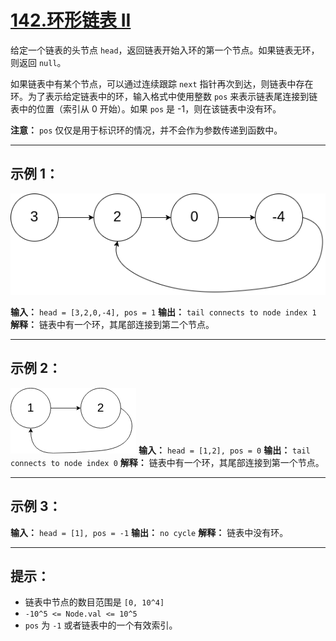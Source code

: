 # [142.环形链表 II](https://leetcode.cn/problems/linked-list-cycle-ii/description)

给定一个链表的头节点 `head`，返回链表开始入环的第一个节点。如果链表无环，则返回 `null`。

如果链表中有某个节点，可以通过连续跟踪 `next` 指针再次到达，则链表中存在环。为了表示给定链表中的环，输入格式中使用整数 `pos` 来表示链表尾连接到链表中的位置（索引从 0 开始）。如果 `pos` 是 -1，则在该链表中没有环。

**注意：** `pos` 仅仅是用于标识环的情况，并不会作为参数传递到函数中。

---

## 示例 1：

![示例1](../images/142.环形链表II1.png)

**输入：** `head = [3,2,0,-4], pos = 1`
**输出：** `tail connects to node index 1`
**解释：** 链表中有一个环，其尾部连接到第二个节点。

---

## 示例 2：

![示例2](../images/142.环形链表II2.png)
**输入：** `head = [1,2], pos = 0`
**输出：** `tail connects to node index 0`
**解释：** 链表中有一个环，其尾部连接到第一个节点。

---

## 示例 3：

**输入：** `head = [1], pos = -1`
**输出：** `no cycle`
**解释：** 链表中没有环。

---

## 提示：

- 链表中节点的数目范围是 `[0, 10^4]`
- `-10^5 <= Node.val <= 10^5`
- `pos` 为 `-1` 或者链表中的一个有效索引。 